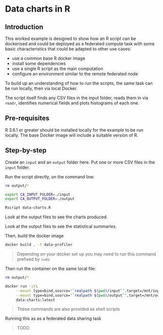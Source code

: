 # Data charts in R

## Introduction

This worked example is designed to show how an R script can be dockerised and could be deployed as a federated compute task with some basic characteristics that could be adapted to other use cases:

- use a common base R docker image
- install some dependencies
- use a single R script as the main computation
- configure an environment similar to the remote federated node

To build up an understanding of how to run the scripts, the same task can be run locally, then via local Docker.

The script itself finds any CSV files in the input folder, reads them in via `readr`, identifies numerical fields and plots histograms of each one.

## Pre-requisites

R 3.6.1 or greater should be installed locally for the example to be run locally. The base Docker image will include a suitable version of R.

## Step-by-step

Create an `input` and an `output` folder here. Put one or more CSV files in the `input` folder.

Run the script directly, on the command line:
```sh
rm output/*

export CA_INPUT_FOLDER=./input
export CA_OUTPUT_FOLDER=./output

Rscript data-charts.R
```
Look at the output files to see the charts produced.

Look at the output files to see the statistical summaries.

Then, build the docker image
```sh
docker build . -t data-profiler
```

> Depending on your docker set up you may need to run this command prefixed by `sudo`

Then run the container on the same local file:
```sh
rm output/*

docker run -it\
     --mount type=bind,source="`realpath $(pwd)/input`",target=/mnt/input\
     --mount type=bind,source="`realpath $(pwd)/output`",target=/mnt/output\
     data-charts:latest
```

> These commands are also provided as shell scripts

Running this as as a federated data sharing task

> TODO